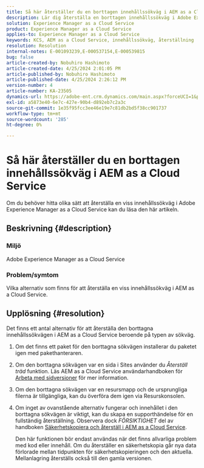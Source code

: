 ```yaml
---
title: Så här återställer du en borttagen innehållssökväg i AEM as a Cloud Service
description: Lär dig återställa en borttagen innehållssökväg i Adobe Experience Manager as a Cloud Service.
solution: Experience Manager as a Cloud Service
product: Experience Manager as a Cloud Service
applies-to: Experience Manager as a Cloud Service
keywords: KCS, AEM as a Cloud Service, innehållssökväg, återställning
resolution: Resolution
internal-notes: E-001093239,E-000537154,E-000539815
bug: false
article-created-by: Nobuhiro Hashimoto
article-created-date: 4/25/2024 2:01:05 PM
article-published-by: Nobuhiro Hashimoto
article-published-date: 4/25/2024 2:26:12 PM
version-number: 4
article-number: KA-23505
dynamics-url: https://adobe-ent.crm.dynamics.com/main.aspx?forceUCI=1&pagetype=entityrecord&etn=knowledgearticle&id=c7dcc23d-0c03-ef11-a1fe-6045bd006704
exl-id: a5873e40-6e7c-427e-90b4-d892eb7c2a3c
source-git-commit: 1e35f95fcc3ee46e19e7c81db2bd5f38cc901737
workflow-type: tm+mt
source-wordcount: '285'
ht-degree: 0%

---
```


# Så här återställer du en borttagen innehållssökväg i AEM as a Cloud Service


Om du behöver hitta olika sätt att återställa en viss innehållssökväg i Adobe Experience Manager as a Cloud Service kan du läsa den här artikeln.

## Beskrivning {#description}


### <b>Miljö</b>

Adobe Experience Manager as a Cloud Service



### <b>Problem/symtom</b>

Vilka alternativ som finns för att återställa en viss innehållssökväg i AEM as a Cloud Service.


## Upplösning {#resolution}


Det finns ett antal alternativ för att återställa den borttagna innehållssökvägen i AEM as a Cloud Service beroende på typen av sökväg.

1. Om det finns ett paket för den borttagna sökvägen installerar du paketet igen med pakethanteraren.


2. Om den borttagna sökvägen var en sida i Sites använder du *Återställ träd* funktion. Läs AEM as a Cloud Service användarhandboken för [Arbeta med sidversioner](https://experienceleague.adobe.com/docs/experience-manager-cloud-service/content/sites/authoring/features/page-versions.html) för mer information.


3. Om den borttagna sökvägen var en resursmapp och de ursprungliga filerna är tillgängliga, kan du överföra dem igen via Resurskonsolen.


4. Om inget av ovanstående alternativ fungerar och innehållet i den borttagna sökvägen är viktigt, kan du skapa en supporthändelse för en fullständig återställning. Observera dock *FÖRSIKTIGHET* del av handboken [Säkerhetskopiera och återställ i AEM as a Cloud Service](https://experienceleague.adobe.com/docs/experience-manager-cloud-service/content/operations/backup.html).

   Den här funktionen bör endast användas när det finns allvarliga problem med kod eller innehåll. Om du återställer en säkerhetskopia går nya data förlorade mellan tidpunkten för säkerhetskopieringen och den aktuella. Mellanlagring återställs också till den gamla versionen.
